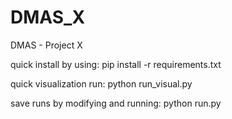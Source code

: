 # DMAS_X
DMAS - Project X

quick install by using:
pip install -r requirements.txt

quick visualization run:
python run_visual.py

save runs by modifying and running:
python run.py